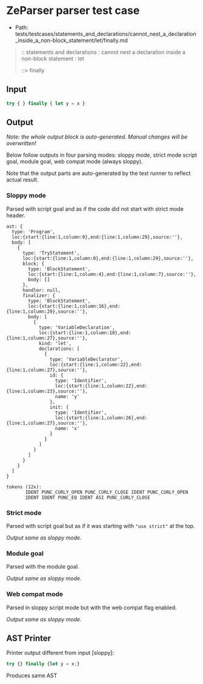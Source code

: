 # ZeParser parser test case

- Path: tests/testcases/statements_and_declarations/cannot_nest_a_declaration_inside_a_non-block_statement/let/finally.md

> :: statements and declarations : cannot nest a declaration inside a non-block statement : let
>
> ::> finally

## Input

`````js
try { } finally { let y = x }
`````

## Output

_Note: the whole output block is auto-generated. Manual changes will be overwritten!_

Below follow outputs in four parsing modes: sloppy mode, strict mode script goal, module goal, web compat mode (always sloppy).

Note that the output parts are auto-generated by the test runner to reflect actual result.

### Sloppy mode

Parsed with script goal and as if the code did not start with strict mode header.

`````
ast: {
  type: 'Program',
  loc:{start:{line:1,column:0},end:{line:1,column:29},source:''},
  body: [
    {
      type: 'TryStatement',
      loc:{start:{line:1,column:0},end:{line:1,column:29},source:''},
      block: {
        type: 'BlockStatement',
        loc:{start:{line:1,column:4},end:{line:1,column:7},source:''},
        body: []
      },
      handler: null,
      finalizer: {
        type: 'BlockStatement',
        loc:{start:{line:1,column:16},end:{line:1,column:29},source:''},
        body: [
          {
            type: 'VariableDeclaration',
            loc:{start:{line:1,column:18},end:{line:1,column:27},source:''},
            kind: 'let',
            declarations: [
              {
                type: 'VariableDeclarator',
                loc:{start:{line:1,column:22},end:{line:1,column:27},source:''},
                id: {
                  type: 'Identifier',
                  loc:{start:{line:1,column:22},end:{line:1,column:23},source:''},
                  name: 'y'
                },
                init: {
                  type: 'Identifier',
                  loc:{start:{line:1,column:26},end:{line:1,column:27},source:''},
                  name: 'x'
                }
              }
            ]
          }
        ]
      }
    }
  ]
}

tokens (12x):
       IDENT PUNC_CURLY_OPEN PUNC_CURLY_CLOSE IDENT PUNC_CURLY_OPEN
       IDENT IDENT PUNC_EQ IDENT ASI PUNC_CURLY_CLOSE
`````

### Strict mode

Parsed with script goal but as if it was starting with `"use strict"` at the top.

_Output same as sloppy mode._

### Module goal

Parsed with the module goal.

_Output same as sloppy mode._

### Web compat mode

Parsed in sloppy script mode but with the web compat flag enabled.

_Output same as sloppy mode._

## AST Printer

Printer output different from input [sloppy]:

````js
try {} finally {let y = x;}
````

Produces same AST
